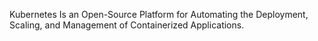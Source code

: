 Kubernetes Is an Open-Source Platform for Automating the Deployment, Scaling, and Management of Containerized Applications.
